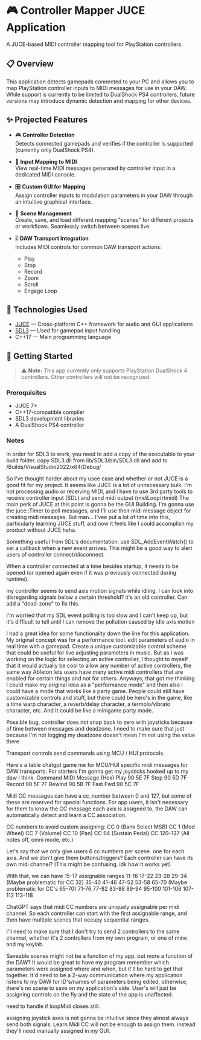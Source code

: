 # 🎮 Controller Mapper JUCE Application

A JUCE-based MIDI controller mapping tool for PlayStation controllers.

## 📋 Overview

This application detects gamepads connected to your PC and allows you to map PlayStation controller inputs to MIDI messages for use in your DAW. While support is currently to be limited to DualShock PS4 controllers, future versions may introduce dynamic detection and mapping for other devices.

## ✨ Projected Features

- 🎮 **Controller Detection**  
  Detects connected gamepads and verifies if the controller is supported (currently only DualShock PS4).

- 🧠 **Input Mapping to MIDI**  
  View real-time MIDI messages generated by controller input in a dedicated MIDI console.

- 🎛️ **Custom GUI for Mapping**  
  Assign controller inputs to modulation parameters in your DAW through an intuitive graphical interface.

- 📁 **Scene Management**  
  Create, save, and load different mapping "scenes" for different projects or workflows. Seamlessly switch between scenes live.

- 🎚️ **DAW Transport Integration**  
  Includes MIDI controls for common DAW transport actions:
  - Play
  - Stop
  - Record
  - Zoom
  - Scroll
  - Engage Loop

## 🔧 Technologies Used

- [JUCE](https://juce.com/) — Cross-platform C++ framework for audio and GUI applications  
- [SDL3](https://github.com/libsdl-org/SDL) — Used for gamepad input handling  
- C++17 — Main programming language

## 🚀 Getting Started

> ⚠️ **Note:** This app currently only supports PlayStation DualShock 4 controllers. Other controllers will not be recognized.

### Prerequisites

- JUCE 7+
- C++17-compatible compiler
- SDL3 development libraries
- A DualShock PS4 controller

### Notes

In order for SDL3 to work, you need to add a copy of the executable to your build folder.
copy SDL3.dll from lib/SDL3/bin/SDL3.dll
and add to /Builds/VisualStudio2022/x64/Debug/

So I've thought harder about my usee case and whether or not JUCE is a good fit for my project. It seems like JUCE is a lot of unnecessary bulk.
I'm not processing audio or receiving MIDI, and I have to use 3rd party tools to receive controller input (SDL) and send midi output (midiLoop/rtmidi)
The main perk of JUCE at this point is gonna be the GUI Building. I'm gonna use the juce::Timer to poll messages, and I'll use their midi message object for creating midi messages. But man... I'vee put a lot of time into this, particularly learning JUCE stuff, and now it feels like I could accomplish my product without JUCE haha.

Something useful from SDL's documentation: use SDL_AddEventWatch() to set a callback when a new event arrives. 
This might be a good way to alert users of controller connect/disconnect.

When a controller connected at a time besides startup, it needs to be opened (or opened again even if it was previously connected during runtime).

my controller seems to send axis motion signals while idling. I can look into disregarding signals below a certain threshold? it's an old controller. 
Can add a "dead-zone" to fix this.

I'm worried that my SDL event polling is too slow and I can't keep up, but it's difficult to tell until I can remove the pollution caused by idle axis motion

I had a great idea for some functionality down the line for this application. My original concept was for a performance tool. edit parameters of audio in real time with a gamepad. Create a unique customizable control scheme that could be useful for live adjusting parameters in music. But as I was working on the logic for selecting an active controller, I thought to myself that it would actually be cool to allow any number of active controllers, the same way Ableton lets users have many active midi controllers that are enabled for certain things and not for others. Anyways, that got me thinking I could make my original idea as a "performance mode" and then also I could have a mode that works like a party game. People could still have customizable controls and stuff, but there could be hero's in the game, like a time warp character, a reverb/delay character, a termolo/vibrato character, etc. And It could be like a minigame party mode. 

Possible bug, controller does not snap back to zero with joysticks because of time between messages and deadzone. I need to make sure that just because I'm not logging my deadzone doesn't mean I'm not using the value there.

Transport controls send commands using MCU / HUI protocols.

Here's a table chatgpt game me for MCU/HUI specific midi messages for DAW transports. For starters I'm gonna get my joysticks hooked up to my daw I think.
Command	   MIDI Message (Hex)
Play	     90 5E 7F
Stop	     90 5D 7F
Record	   90 5F 7F
Rewind	   90 5B 7F
Fast Fwd	 90 5C 7F

Midi CC messages can have a cc_number between 0 and 127, but some of these are reserved for special functions. For app users, it isn't necessary for them to know the CC message each axis is assigned to, the DAW can automatically detect and learn a CC association.

CC numbers to avoid custom assigning:
CC 0 (Bank Select MSB)
CC 1 (Mod Wheel)
CC 7 (Volume)
CC 10 (Pan)
CC 64 (Sustain Pedal)
CC 120–127 (All notes off, omni mode, etc.)

Let's say that we only give users 6 cc numbers per scene. one for each axis. And we don't give them buttons/triggers?
Each controller can have its own midi channel? (This might be confusing, idk how it works yet)

With that, we can have 15-17 assignable ranges
11-16
17-22
23-28
29-34 (Maybe problematic for CC 32)
35-40
41-46
47-52
53-58
65-70 (Maybe problematic for CC's 65-70)
71-76
77-82
83-88
89-94
95-100
101-106
107-112
113-118

ChatGPT says that midi CC numbers are uniquely assignable per midi channel. So each controller can start with the first assignable range, and then have multiple scenes that occupy sequential ranges.

I'll need to make sure that I don't try to send 2 controllers to the same channel, whether it's 2 controllers from my own program, or one of mine and my keylab.

Saveable scenes might not be a function of my app, but more a function of the DAW? It would be great to have my program remember which parameters were assigned where and when, but it'll be hard to get that together. It'd need to be a 2-way communication where my application listens to my DAW for ID's/names of parameters being edited, otherwise, there's no scene to save on my application's side. User's will just be assigning controls on the fly and the state of the app is unaffected.

need to handle if loopMidi closes still.

assigning joystick axes is not gonna be intuitive since they almost always send both signals. Learn Midi CC will not be enough to assign them. instead they'll need manually assigned in my GUI.
